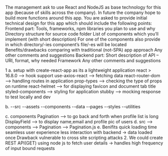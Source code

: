 The management ask to use React and NodeJS as base technology for this app (because of skills across the company). In future the company hope to build more functions around this app. You are asked to provide initial technical design for this app which should include the following points:
Frontend part:
Tools, frameworks, npm libraries you plan to use and why
Directory structure for source code folder
List of components which you’ll implement (with short description)
For one of the components also provide in which directory/-ies component’s file/-es will be located 
Benefits/drawbacks comparing with traditional (not-SPA) app approach
Any other comments and suggestions
Backend part:
Short description of API – URI, format, why needed
Framework
Any other comments and suggestions






1
a. setup with create-react-app as its a lightweight application
    react > 16.8.0 --> hook support
    use-axios-react --> fetching data
    react-router-dom --> handling routes in application
    prop-types --> checking the type of props on runtime
    react-helmet --> for displaying favicon and document tab title
    styled-components --> styling for application 
    stubby --> mocking response to test locally and dev

b. --src
    --assets
    --components
    --data
    --pages
    --styles
    --utilities

c.  components
        Pagination --> to go back and forth when profile list is long
        DisplayField --> to display name,email and profile pic of users
d. src --> components --> Pagination --> Pagination.js
e. Benifits 
     quick loading time 
      seamless user experience
      less interaction with backend -> data loaded once
    Drawback
        vulnerable to cross site scripting attacks
2.  We could create REST API(GET) using node js to fetch user details → handles high frequency of input bound requests
